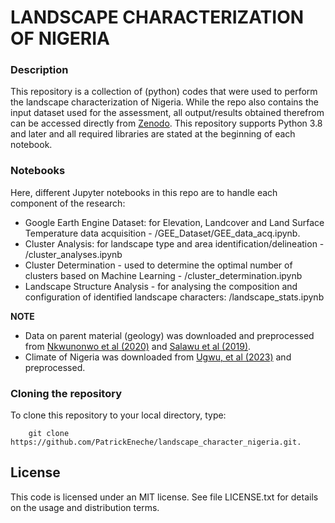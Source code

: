 # LANDSCAPE CHARACTERIZATION OF NIGERIA

### Description

This repository is a collection of (python) codes that were used to perform the landscape characterization of Nigeria. While the repo also contains the input dataset used for the assessment, all output/results obtained therefrom can be accessed directly from [Zenodo](https:zenodo....). This repository supports Python 3.8 and later and all required libraries are stated at the beginning of each notebook.

### Notebooks

Here, different Jupyter notebooks in this repo are to handle each component of the research:

* Google Earth Engine Dataset: for Elevation, Landcover and Land Surface Temperature data acquisition - /GEE_Dataset/GEE_data_acq.ipynb. 
* Cluster Analysis: for landscape type and area identification/delineation - /cluster_analyses.ipynb
* Cluster Determination - used to determine the optimal number of clusters based on Machine Learning - /cluster_determination.ipynb
* Landscape Structure Analysis - for analysing the composition and configuration of identified landscape characters: /landscape_stats.ipynb


**NOTE**

* Data on parent material (geology) was downloaded and preprocessed from [Nkwunonwo et al (2020)](https://doi.org/10.1016/j.dib.2020.105941) and [Salawu et al (2019)](https://doi.org/10.1007/s40948-019-00110-7).
* Climate of Nigeria was downloaded from [Ugwu, et al (2023)](https://doi.org/10.1016/j.sciaf.2023.e01670) and preprocessed.




### Cloning the repository

To clone this repository to your local directory, type:

``` shell
    git clone https://github.com/PatrickEneche/landscape_character_nigeria.git.
```



## License

This code is licensed under an MIT license. See file LICENSE.txt for details on the usage and distribution terms.
